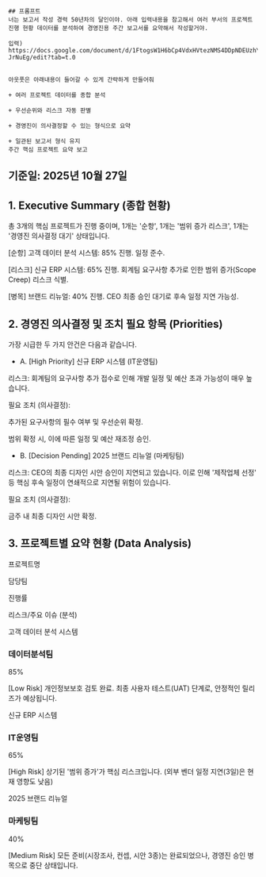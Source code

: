     ## 프롬프트
    너는 보고서 작성 경력 50년차의 달인이야. 아래 입력내용을 참고해서 여러 부서의 프로젝트 진행 현황 데이터를 분석하여 경영진용 주간 보고서를 요약해서 작성할거야.

    입력) https://docs.google.com/document/d/1FtogsW1H6bCp4VdxHVtezNMS4DDpNDEUzhYZ-JrNuEg/edit?tab=t.0


    아웃풋은 아래내용이 들어갈 수 있게 간략하게 만들어줘

    + 여러 프로젝트 데이터를 종합 분석

    + 우선순위와 리스크 자동 판별

    + 경영진이 의사결정할 수 있는 형식으로 요약

    + 일관된 보고서 형식 유지  
    주간 핵심 프로젝트 요약 보고


## 기준일: 2025년 10월 27일

## 1. Executive Summary (종합 현황)

총 3개의 핵심 프로젝트가 진행 중이며, 1개는 '순항', 1개는 '범위 증가 리스크', 1개는 '경영진 의사결정 대기' 상태입니다.

[순항] 고객 데이터 분석 시스템: 85% 진행. 일정 준수.

[리스크] 신규 ERP 시스템: 65% 진행. 회계팀 요구사항 추가로 인한 범위 증가(Scope Creep) 리스크 식별.

[병목] 브랜드 리뉴얼: 40% 진행. CEO 최종 승인 대기로 후속 일정 지연 가능성.

## 2. 경영진 의사결정 및 조치 필요 항목 (Priorities)

가장 시급한 두 가지 안건은 다음과 같습니다.

- A. [High Priority] 신규 ERP 시스템 (IT운영팀)

리스크: 회계팀의 요구사항 추가 접수로 인해 개발 일정 및 예산 초과 가능성이 매우 높습니다.

필요 조치 (의사결정):

추가된 요구사항의 필수 여부 및 우선순위 확정.

범위 확정 시, 이에 따른 일정 및 예산 재조정 승인.

- B. [Decision Pending] 2025 브랜드 리뉴얼 (마케팅팀)

리스크: CEO의 최종 디자인 시안 승인이 지연되고 있습니다. 이로 인해 '제작업체 선정' 등 핵심 후속 일정이 연쇄적으로 지연될 위험이 있습니다.

필요 조치 (의사결정):

금주 내 최종 디자인 시안 확정.

## 3. 프로젝트별 요약 현황 (Data Analysis)

프로젝트명

담당팀

진행률

리스크/주요 이슈 (분석)

고객 데이터 분석 시스템

### 데이터분석팀

85%

[Low Risk] 개인정보보호 검토 완료. 최종 사용자 테스트(UAT) 단계로, 안정적인 릴리즈가 예상됩니다.

신규 ERP 시스템

### IT운영팀

65%

[High Risk] 상기된 '범위 증가'가 핵심 리스크입니다. (외부 벤더 일정 지연(3일)은 현재 영향도 낮음)

2025 브랜드 리뉴얼

### 마케팅팀

40%

[Medium Risk] 모든 준비(시장조사, 컨셉, 시안 3종)는 완료되었으나, 경영진 승인 병목으로 중단 상태입니다.